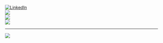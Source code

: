 
[![LinkedIn](https://img.shields.io/badge/LinkedIn-%230077B5.svg?logo=linkedin&logoColor=white)](https://linkedin.com/in/https://www.linkedin.com/in/cagricibuk/) <br>
![](https://github-readme-stats.vercel.app/api?username=cagricibuk&theme=github_dark_dimmed&hide_border=false&include_all_commits=true&count_private=true)<br/>
![](https://github-readme-streak-stats.herokuapp.com/?user=cagricibuk&theme=github_dark_dimmed&hide_border=false)<br/>
![](https://github-readme-stats.vercel.app/api/top-langs/?username=cagricibuk&theme=github_dark_dimmed&hide_border=false&include_all_commits=true&count_private=true&layout=compact)

---
[![](https://visitcount.itsvg.in/api?id=cagricibuk&icon=0&color=0)](https://visitcount.itsvg.in)

<!-- Proudly created with GPRM ( https://gprm.itsvg.in ) -->
